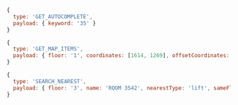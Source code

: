 ```javascript
{
  type: 'GET_AUTOCOMPLETE',
  payload: { keyword: '35' }
}
```

```javascript
{
  type: 'GET_MAP_ITEMS',
  payload: { floor: '1', coordinates: [1614, 1269], offsetCoordinates: [970,316]}
}
```

```javascript
{
  type: 'SEARCH_NEAREST',
  payload: { floor: '3', name: 'ROOM 3542', nearestType: 'lift', sameFloor: true }
}
```
